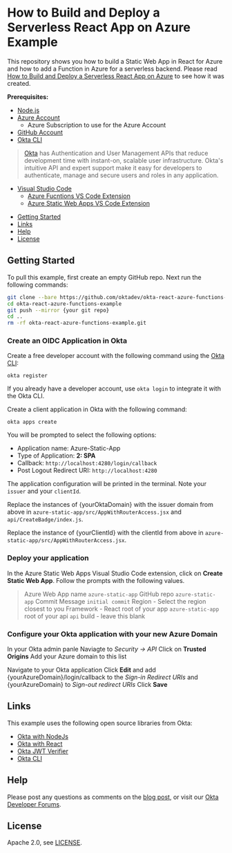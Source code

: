 # How to Build and Deploy a Serverless React App on Azure Example

This repository shows you how to build a Static Web App in React for Azure and how to add a Function in Azure for a serverless backend.  Please read [How to Build and Deploy a Serverless React App on Azure][blog] to see how it was created.

**Prerequisites:**

- [Node.js](https://nodejs.org/en/)
- [Azure Account](https://azure.microsoft.com/en-us/)
  - Azure Subscription to use for the Azure Account
- [GitHub Account](https://www.github.com/)
- [Okta CLI](https://cli.okta.com)
> [Okta](https://developer.okta.com/) has Authentication and User Management APIs that reduce development time with instant-on, scalable user infrastructure. Okta's intuitive API and expert support make it easy for developers to authenticate, manage and secure users and roles in any application.
- [Visual Studio Code](https://code.visualstudio.com/)
  - [Azure Fucntions VS Code Extension](https://marketplace.visualstudio.com/items?itemName=ms-azuretools.vscode-azurefunctions)
  - [Azure Static Web Apps VS Code Extension](https://marketplace.visualstudio.com/items?itemName=ms-azuretools.vscode-azurestaticwebapps)

* [Getting Started](#getting-started)
* [Links](#links)
* [Help](#help)
* [License](#license)

## Getting Started

To pull this example, first create an empty GitHub repo.  Next run the following commands:

```bash
git clone --bare https://github.com/oktadev/okta-react-azure-functions-example.git
cd okta-react-azure-functions-example
git push --mirror {your git repo}
cd ..
rm -rf okta-react-azure-functions-example.git
```

### Create an OIDC Application in Okta

Create a free developer account with the following command using the [Okta CLI](https://cli.okta.com):

```shell
okta register
```

If you already have a developer account, use `okta login` to integrate it with the Okta CLI. 

Create a client application in Okta with the following command:

```shell
okta apps create
```

You will be prompted to select the following options:
- Application name: Azure-Static-App
- Type of Application: **2: SPA**
- Callback: `http://localhost:4280/login/callback`
- Post Logout Redirect URI: `http://localhost:4280`

The application configuration will be printed in the terminal.  Note your `issuer` and your `clientId`.

Replace the instances of {yourOktaDomain} with the issuer domain from above in `azure-static-app/src/AppWithRouterAccess.jsx` and `api/CreateBadge/index.js`.

Replace the instance of {yourClientId} with the clientId from above in `azure-static-app/src/AppWithRouterAccess.jsx`.  

### Deploy your application

In the Azure Static Web Apps Visual Studio Code extension, click on **Create Static Web App**.  Follow the prompts with the following values.

> Azure Web App name `azure-static-app`
> GitHub repo `azure-static-app`
> Commit Message `initial commit`
> Region - Select the region closest to you
> Framework - React
> root of your app `azure-static-app`
> root of your api `api`
> build - leave this blank

### Configure your Okta application with your new Azure Domain

In your Okta admin panle
Naviagte to *Security -> API*
Click on **Trusted Origins**
Add your Azure domain to this list

Navigate to your Okta application
Click **Edit** and add {yourAzureDomain}/login/callback to the *Sign-in Redirect URIs* and {yourAzureDomain} to *Sign-out redirect URIs*
Click **Save**

## Links

This example uses the following open source libraries from Okta:

* [Okta with NodeJs](https://developer.okta.com/code/nodejs/)
* [Okta with React](https://developer.okta.com/code/react/)
* [Okta JWT Verifier](https://github.com/okta/okta-oidc-js/tree/master/packages/jwt-verifier)
* [Okta CLI](https://github.com/okta/okta-cli)

## Help

Please post any questions as comments on the [blog post][blog], or visit our [Okta Developer Forums](https://devforum.okta.com/).

## License

Apache 2.0, see [LICENSE](LICENSE).

[blog]: https://developer.okta.com/blog/2022/04/13/react-azure-functions
